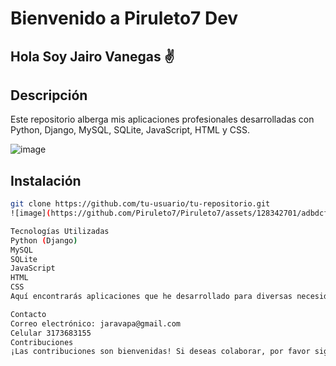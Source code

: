 # Bienvenido a Piruleto7 Dev
## Hola Soy Jairo Vanegas ✌️

## Descripción
Este repositorio alberga mis aplicaciones profesionales desarrolladas con Python, Django, MySQL, SQLite, JavaScript, HTML y CSS.


![image](https://github.com/Piruleto7/Piruleto7/assets/128342701/7ac19ed2-43de-4f48-9046-19bfcad0035d)

## Instalación
```bash
git clone https://github.com/tu-usuario/tu-repositorio.git
![image](https://github.com/Piruleto7/Piruleto7/assets/128342701/adbdcfdd-6aac-4140-ae4c-3c9835d15c04)

Tecnologías Utilizadas
Python (Django)
MySQL
SQLite
JavaScript
HTML
CSS
Aquí encontrarás aplicaciones que he desarrollado para diversas necesidades.

Contacto
Correo electrónico: jaravapa@gmail.com
Celular 3173683155
Contribuciones
¡Las contribuciones son bienvenidas! Si deseas colaborar, por favor sigue las pautas de contribución.
